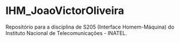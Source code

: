 # IHM_JoaoVictorOliveira
Repositório para a disciplina de S205 (Interface Homem-Máquina) do Instituto Nacional de Telecomunicações - INATEL.
